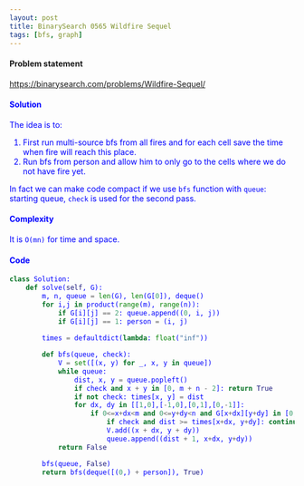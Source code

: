 ```yaml
---
layout: post
title: BinarySearch 0565 Wildfire Sequel
tags: [bfs, graph]
---
```


#### Problem statement

<a href="https://binarysearch.com/problems/Wildfire-Sequel/"> <font color = blue>https://binarysearch.com/problems/Wildfire-Sequel/

#### Solution
The idea is to:
1. First run multi-source bfs from all fires and for each cell save the time when fire will reach this place.
2. Run bfs from person and allow him to only go to the cells where we do not have fire yet.

In fact we can make code compact if we use `bfs` function with `queue`: starting queue, `check` is used for the second pass.

#### Complexity
It is `O(mn)` for time and space.

#### Code
```python
class Solution:
    def solve(self, G):
        m, n, queue = len(G), len(G[0]), deque()
        for i,j in product(range(m), range(n)):
            if G[i][j] == 2: queue.append((0, i, j))
            if G[i][j] == 1: person = (i, j)
            
        times = defaultdict(lambda: float("inf"))

        def bfs(queue, check):
            V = set([(x, y) for _, x, y in queue])
            while queue:
                dist, x, y = queue.popleft()
                if check and x + y in [0, m + n - 2]: return True
                if not check: times[x, y] = dist
                for dx, dy in [[1,0],[-1,0],[0,1],[0,-1]]:
                    if 0<=x+dx<m and 0<=y+dy<n and G[x+dx][y+dy] in [0, 1] and (x+dx, y+dy) not in V:
                        if check and dist >= times[x+dx, y+dy]: continue
                        V.add((x + dx, y + dy))
                        queue.append((dist + 1, x+dx, y+dy))
            return False

        bfs(queue, False)
        return bfs(deque([(0,) + person]), True)
```
